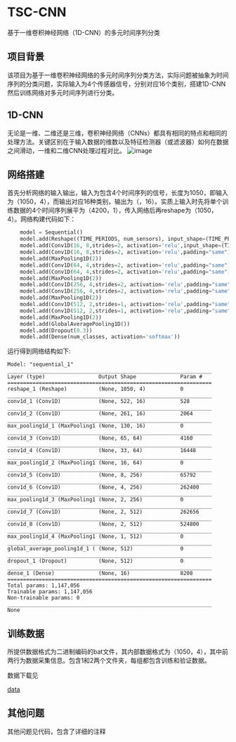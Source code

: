 # TSC-CNN

基于一维卷积神经网络（1D-CNN）的多元时间序列分类

## 项目背景

该项目为基于一维卷积神经网络的多元时间序列分类方法，实际问题被抽象为时间序列的分类问题，实际输入为4个传感器信号，分别对应16个类别，搭建1D-CNN然后训练网络对多元时间序列进行分类。



## 1D-CNN

无论是一维、二维还是三维，卷积神经网络（CNNs）都具有相同的特点和相同的处理方法。关键区别在于输入数据的维数以及特征检测器（或滤波器）如何在数据之间滑动，一维和二维CNN处理过程对比。
![image](https://github.com/vvanggeng/TSC-CNN/blob/master/pic/cnn.png)

## 网络搭建

首先分析网络的输入输出，输入为包含4个时间序列的信号，长度为1050，即输入为（1050，4），而输出对应16种类别，输出为（，16）。实质上输入时先将单个训练数据的4个时间序列展平为（4200，1），传入网络后再reshape为（1050，4）。网络构建代码如下：

```python
    model = Sequential()
    model.add(Reshape((TIME_PERIODS, num_sensors), input_shape=(TIME_PERIODS*num_sensors,)))
    model.add(Conv1D(16, 8,strides=2, activation='relu',input_shape=(TIME_PERIODS,num_sensors)))
    model.add(Conv1D(16, 8,strides=2, activation='relu',padding="same"))
    model.add(MaxPooling1D(2))
    model.add(Conv1D(64, 4,strides=2, activation='relu',padding="same"))
    model.add(Conv1D(64, 4,strides=2, activation='relu',padding="same"))
    model.add(MaxPooling1D(2))
    model.add(Conv1D(256, 4,strides=2, activation='relu',padding="same"))
    model.add(Conv1D(256, 4,strides=2, activation='relu',padding="same"))
    model.add(MaxPooling1D(2))
    model.add(Conv1D(512, 2,strides=1, activation='relu',padding="same"))
    model.add(Conv1D(512, 2,strides=1, activation='relu',padding="same"))
    model.add(MaxPooling1D(2))
    model.add(GlobalAveragePooling1D())
    model.add(Dropout(0.3))
    model.add(Dense(num_classes, activation='softmax'))
```

运行得到网络结构如下:

```
Model: "sequential_1"
_________________________________________________________________
Layer (type)                 Output Shape              Param #   
=================================================================
reshape_1 (Reshape)          (None, 1050, 4)           0         
_________________________________________________________________
conv1d_1 (Conv1D)            (None, 522, 16)           528       
_________________________________________________________________
conv1d_2 (Conv1D)            (None, 261, 16)           2064      
_________________________________________________________________
max_pooling1d_1 (MaxPooling1 (None, 130, 16)           0         
_________________________________________________________________
conv1d_3 (Conv1D)            (None, 65, 64)            4160      
_________________________________________________________________
conv1d_4 (Conv1D)            (None, 33, 64)            16448     
_________________________________________________________________
max_pooling1d_2 (MaxPooling1 (None, 16, 64)            0         
_________________________________________________________________
conv1d_5 (Conv1D)            (None, 8, 256)            65792     
_________________________________________________________________
conv1d_6 (Conv1D)            (None, 4, 256)            262400    
_________________________________________________________________
max_pooling1d_3 (MaxPooling1 (None, 2, 256)            0         
_________________________________________________________________
conv1d_7 (Conv1D)            (None, 2, 512)            262656    
_________________________________________________________________
conv1d_8 (Conv1D)            (None, 2, 512)            524800    
_________________________________________________________________
max_pooling1d_4 (MaxPooling1 (None, 1, 512)            0         
_________________________________________________________________
global_average_pooling1d_1 ( (None, 512)               0         
_________________________________________________________________
dropout_1 (Dropout)          (None, 512)               0         
_________________________________________________________________
dense_1 (Dense)              (None, 16)                8208      
=================================================================
Total params: 1,147,056
Trainable params: 1,147,056
Non-trainable params: 0
_________________________________________________________________
None
```

## 训练数据

所提供数据格式为二进制编码的bat文件，其内部数据格式为（1050，4），其中前两行为数据采集信息。包含1和2两个文件夹，每组都包含训练和验证数据。

数据下载见

[data](https://github.com/vvanggeng/TSC-KNN/tree/master/data)

## 其他问题

其他问题见代码，包含了详细的注释
